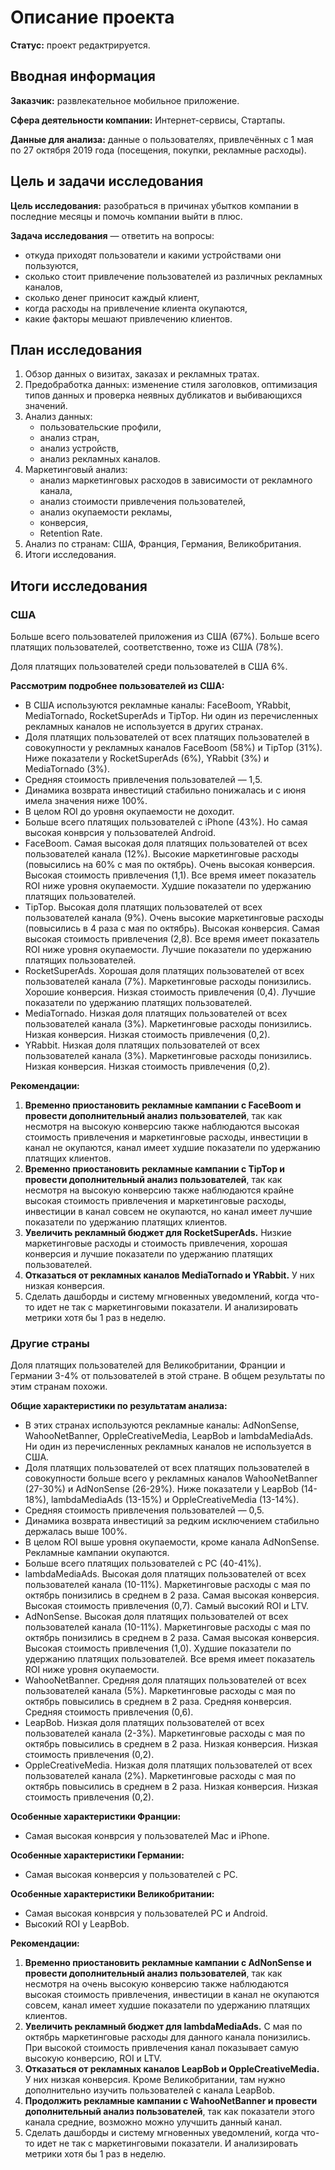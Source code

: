 # Описание проекта

**Статус:** проект редактрируется.

## Вводная информация
**Заказчик:** развлекательное мобильное приложение.

**Сфера деятельности компании:** Интернет-сервисы, Стартапы.

**Данные для анализа:** данные о пользователях, привлечённых с 1 мая по 27 октября 2019 года (посещения, покупки, рекламные расходы).

## Цель и задачи исследования
**Цель исследования:** разобраться в причинах убытков компании в последние месяцы и помочь компании выйти в плюс.

**Задача исследования** — ответить на вопросы:
* откуда приходят пользователи и какими устройствами они пользуются,
* сколько стоит привлечение пользователей из различных рекламных каналов,
* сколько денег приносит каждый клиент,
* когда расходы на привлечение клиента окупаются,
* какие факторы мешают привлечению клиентов.

## План исследования

1. Обзор данных о визитах, заказах и рекламных тратах.
2. Предобработка данных: изменение стиля заголовков, оптимизация типов данных и проверка неявных дубликатов и выбивающихся значений.
3. Анализ данных:
    * пользовательские профили,
    * анализ стран,
    * анализ устройств,
    * анализ рекламных каналов.
4. Маркетинговый анализ:
    * анализ маркетинговых расходов в зависимости от рекламного канала,
    * анализ стоимости привлечения пользователей,
    * анализ окупаемости рекламы,
    * конверсия,
    * Retention Rate.
5. Анализ по странам: США, Франция, Германия, Великобритания.
6. Итоги исследования.

## Итоги исследования

### США

Больше всего пользователей приложения из США (67%). Больше всего платящих пользователей, соответственно, тоже из США (78%).

Доля платящих пользователей среди пользователей в США 6%.

**Рассмотрим подробнее пользователей из США:**
* В США используются рекламные каналы: FaceBoom, YRabbit, MediaTornado, RocketSuperAds и TipTop. Ни один из перечисленных рекламных каналов не используется в других странах.
* Доля платящих пользователей от всех платящих пользователей в совокупности у рекламных каналов FaceBoom (58%) и TipTop (31%). Ниже показатели у RocketSuperAds (6%), YRabbit (3%) и MediaTornado (3%).
* Средняя стоимость привлечения пользователей — 1,5.
* Динамика возврата инвестиций стабильно понижалась и с июня имела значения ниже 100%.
* В целом ROI до уровня окупаемости не доходит.
* Больше всего платящих пользователей с iPhone (43%). Но самая высокая конврсия у пользователей Android.
* FaceBoom. Самая высокая доля платящих пользователей от всех пользователей канала (12%). Высокие маркетинговые расходы (повысились на 60% с мая по октябрь). Очень высокая конверсия. Высокая стоимость привлечения (1,1). Все время имеет показатель ROI ниже уровня окупаемости. Худшие показатели по удержанию платящих пользователей.
* TipTop. Высокая доля платящих пользователей от всех пользователей канала (9%). Очень высокие маркетинговые расходы (повысились в 4 раза с мая по октябрь). Высокая конверсия. Самая высокая стоимость привлечения (2,8). Все время имеет показатель ROI ниже уровня окупаемости. Лучшие показатели по удержанию платящих пользователей.
* RocketSuperAds. Хорошая доля платящих пользователей от всех пользователей канала (7%). Маркетинговые расходы понизились. Хорошие конверсия. Низкая стоимость привлечения (0,4). Лучшие показатели по удержанию платящих пользователей.
* MediaTornado. Низкая доля платящих пользователей от всех пользователей канала (3%). Маркетинговые расходы понизились. Низкая конверсия. Низкая стоимость привлечения (0,2).
* YRabbit. Низкая доля платящих пользователей от всех пользователей канала (3%). Маркетинговые расходы понизились. Низкая конверсия. Низкая стоимость привлечения (0,2).

**Рекомендации:**
1. **Временно приостановить рекламные кампании с FaceBoom и провести дополнительный анализ пользователей**, так как несмотря на высокую конверсию также наблюдаются высокая стоимость привлечения и маркетинговые расходы, инвестиции в канал не окупаются, канал имеет худшие показатели по удержанию платящих клиентов.
2. **Временно приостановить рекламные кампании с TipTop и провести дополнительный анализ пользователей**, так как несмотря на высокую конверсию также наблюдаются крайне высокая стоимость привлечения и маркетинговые расходы, инвестиции в канал совсем не окупаются, но канал имеет лучшие показатели по удержанию платящих клиентов.
3. **Увеличить рекламный бюджет для RocketSuperAds.** Низкие маркетинговые расходы и стоимость привлечения, хорошая конверсия и лучшие показатели по удержанию платящих пользователей.
4. **Отказаться от рекламных каналов MediaTornado и YRabbit.** У них низкая конверсия.
5. Сделать дашборды и систему мгновенных уведомлений, когда что-то идет не так с маркетинговыми показатели. И анализировать метрики хотя бы 1 раз в неделю.

### Другие страны

Доля платящих пользователей для Великобритании, Франции и Германии 3-4% от пользователей в этой стране. В общем результаты по этим странам похожи.

**Общие характеристики по результатам анализа:**
* В этих странах используются рекламные каналы: AdNonSense, WahooNetBanner, OppleCreativeMedia, LeapBob и lambdaMediaAds. Ни один из перечисленных рекламных каналов не используется в США.
* Доля платящих пользователей от всех платящих пользователей в совокупности больше всего у рекламных каналов WahooNetBanner (27-30%) и AdNonSense (26-29%). Ниже показатели у LeapBob (14-18%), lambdaMediaAds (13-15%) и OppleCreativeMedia (13-14%).
* Средняя стоимость привлечения пользователей — 0,5.
* Динамика возврата инвестиций за редким исключением стабильно держалась выше 100%.
* В целом ROI выше уровня окупаемости, кроме канала AdNonSense. Рекламные кампании окупаются.
* Больше всего платящих пользователей с PC (40-41%).
* lambdaMediaAds. Высокая доля платящих пользователей от всех пользователей канала (10-11%). Маркетинговые расходы с мая по октябрь понизились в среднем в 2 раза. Самая высокая конверсия. Высокая стоимость привлечения (0,7). Самый высокий ROI и LTV.
* AdNonSense. Высокая доля платящих пользователей от всех пользователей канала (10-11%). Маркетинговые расходы с мая по октябрь понизились в среднем в 2 раза. Самая высокая конверсия. Высокая стоимость привлечения (1,0). Худшие показатели по удержанию платящих пользователей. Все время имеет показатель ROI ниже уровня окупаемости.
* WahooNetBanner. Средняя доля платящих пользователей от всех пользователей канала (5%). Маркетинговые расходы с мая по октябрь повысились в среднем в 2 раза. Средняя конверсия. Средняя стоимость привлечения (0,6).
* LeapBob. Низкая доля платящих пользователей от всех пользователей канала (2-3%). Маркетинговые расходы с мая по октябрь повысились в среднем в 2 раза. Низкая конверсия. Низкая стоимость привлечения (0,2).
* OppleCreativeMedia. Низкая доля платящих пользователей от всех пользователей канала (2%). Маркетинговые расходы с мая по октябрь повысились в среднем в 2 раза. Низкая конверсия. Низкая стоимость привлечения (0,2).

**Особенные характеристики Франции:**
* Самая высокая конврсия у пользователей Mac и iPhone.

**Особенные характеристики Германии:**
* Самая высокая конверсия у пользователей с PC.

**Особенные характеристики Великобритании:**
* Cамая высокая конврсия у пользователей PC и Android.
* Высокий ROI у LeapBob.

**Рекомендации:**
1. **Временно приостановить рекламные кампании с AdNonSense и провести дополнительный анализ пользователей**, так как несмотря на очень высокую конверсию также наблюдаются высокая стоимость привлечения, инвестиции в канал не окупаются совсем, канал имеет худшие показатели по удержанию платящих клиентов.
2. **Увеличить рекламный бюджет для lambdaMediaAds.** С мая по октябрь маркетинговые расходы для данного канала понизились. При высокой стоимость привлечения канал показывает самую высокую конверсию, ROI и LTV.
3. **Отказаться от рекламных каналов LeapBob и OppleCreativeMedia.** У них низкая конверсия. Кроме Великобритании, там нужно дополнительно изучить пользователей с канала LeapBob.
4. **Продолжить рекламные кампании с WahooNetBanner и провести дополнительный анализ пользователей**, так как показатели этого канала средние, возможно можно улучшить данный канал.
5. Сделать дашборды и систему мгновенных уведомлений, когда что-то идет не так с маркетинговыми показатели. И анализировать метрики хотя бы 1 раз в неделю.
